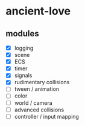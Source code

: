 # ancient-love

## modules

- [x] logging
- [x] scene
- [x] ECS
- [x] timer
- [x] signals
- [x] rudimentary collisions
- [ ] tween / animation
- [ ] color
- [ ] world / camera
- [ ] advanced collisions
- [ ] controller / input mapping

